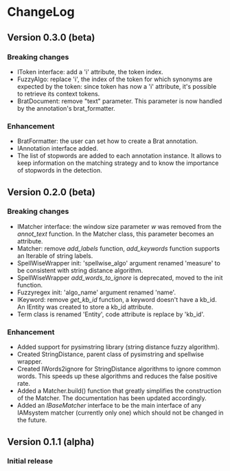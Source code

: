 # ChangeLog

## Version 0.3.0 (beta)

### Breaking changes

- IToken interface: add a 'i' attribute, the token index.
- FuzzyAlgo: replace 'i', the index of the token for which synonyms are
expected by the token: since token has now a 'i' attribute, it's possible to
retrieve its context tokens.
- BratDocument: remove "text" parameter. This parameter is now handled by the
annotation's brat_formatter.

### Enhancement

- BratFormatter: the user can set how to create a Brat annotation.
- IAnnotation interface added.
- The list of stopwords are added to each annotation instance.
It allows to keep information on the matching strategy and to know the importance of stopwords in the detection.


## Version 0.2.0 (beta)

### Breaking changes

- IMatcher interface: the window size parameter *w* was removed from the *annot_text* function.
In the Matcher class, this parameter becomes an attribute.
- Matcher: remove *add_labels* function, *add_keywords* function supports an Iterable of string labels.
- SpellWiseWrapper init: 'spellwise_algo' argument renamed 'measure' to be consistent with string distance algorithm.
- SpellWiseWrapper *add_words_to_ignore* is deprecated, moved to the init function.
- Fuzzyregex init: 'algo_name' argument renamed 'name'.
- IKeyword: remove *get_kb_id* function, a keyword doesn't have a kb_id.
An IEntity was created to store a kb_id attribute.
- Term class is renamed 'Entity', code attribute is replace by 'kb_id'.

### Enhancement

- Added support for pysimstring library (string distance fuzzy algorithm).
- Created StringDistance, parent class of pysimstring and spellwise wrapper.
- Created IWords2ignore for StringDistance algorithms to ignore common words.
This speeds up these algorithms and reduces the false positive rate.
- Added a Matcher.build() function that greatly simplifies the construction of the Matcher.
The documentation has been updated accordingly.
- Added an *IBaseMatcher* interface to be the main interface of any IAMsystem matcher (currently only one)
which should not be changed in the future.

## Version 0.1.1 (alpha)

### Initial release
